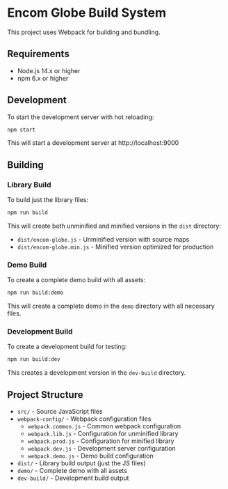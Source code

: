 # Encom Globe Build System

This project uses Webpack for building and bundling.

## Requirements

- Node.js 14.x or higher
- npm 6.x or higher

## Development

To start the development server with hot reloading:

```bash
npm start
```

This will start a development server at http://localhost:9000

## Building

### Library Build

To build just the library files:

```bash
npm run build
```

This will create both unminified and minified versions in the `dist` directory:
- `dist/encom-globe.js` - Unminified version with source maps
- `dist/encom-globe.min.js` - Minified version optimized for production

### Demo Build

To create a complete demo build with all assets:

```bash
npm run build:demo
```

This will create a complete demo in the `demo` directory with all necessary files.

### Development Build

To create a development build for testing:

```bash
npm run build:dev
```

This creates a development version in the `dev-build` directory.

## Project Structure

- `src/` - Source JavaScript files
- `webpack-config/` - Webpack configuration files
  - `webpack.common.js` - Common webpack configuration
  - `webpack.lib.js` - Configuration for unminified library 
  - `webpack.prod.js` - Configuration for minified library
  - `webpack.dev.js` - Development server configuration
  - `webpack.demo.js` - Demo build configuration
- `dist/` - Library build output (just the JS files)
- `demo/` - Complete demo with all assets
- `dev-build/` - Development build output